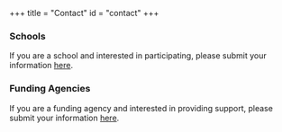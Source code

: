 +++
title = "Contact"
id = "contact"
+++

### Schools

If you are a school and interested in participating, please submit your information [here](https://utexas.qualtrics.com/jfe/form/SV_6XMHBjSKCgNobyZ?Q_JFE=qdg).

### Funding Agencies

If you are a funding agency and interested in providing support, please submit your information [here](https://utexas.qualtrics.com/jfe/form/SV_2cd5S11BIr5TSol?Q_JFE=qdg).
